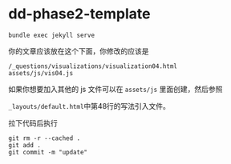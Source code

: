 # dd-phase2-template



```shell
bundle exec jekyll serve
```



你的文章应该放在这个下面，你修改的应该是

```
/_questions/visualizations/visualization04.html
assets/js/vis04.js
```



如果你想要加入其他的 js 文件可以在 `assets/js` 里面创建，然后参照

`_layouts/default.html`中第48行的写法引入文件。



拉下代码后执行

```
git rm -r --cached .
git add .
git commit -m "update"
```
